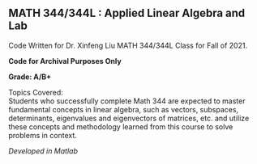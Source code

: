 ## MATH 344/344L : Applied Linear Algebra and Lab
Code Written for Dr. Xinfeng Liu MATH 344/344L Class for Fall of 2021.

**Code for Archival Purposes Only**

**Grade: A/B+**

Topics Covered: </br>
Students who successfully complete Math 344 are expected to master fundamental concepts in linear algebra, such as vectors, subspaces, determinants, eigenvalues and eigenvectors of matrices, etc. and utilize these concepts and methodology learned from this course to solve problems in context.

*Developed in Matlab*
